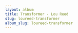 ```yaml
---
layout: album
title: Transformer - Lou Reed
slug: loureed-transformer
album_slug: loureed-transformer
---
```

